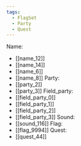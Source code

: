 ```yaml
---
tags:
  - FlagSet
  - Party
  - Quest
---
```

Name:
- [[name_12]]
- [[name_14]]
- [[name_6]]
- [[name_8]]
Party:
- [[party_2]]
- [[party_3]]
Field_party:
- [[field_party_0]]
- [[field_party_1]]
- [[field_party_2]]
- [[field_party_3]]
Sound:
- [[sound_116]]
Flag:
- [[flag_9994]]
Quest:
- [[quest_44]]
